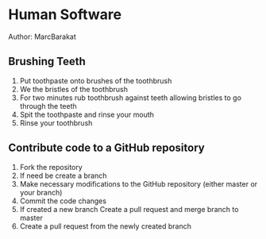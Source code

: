 # Human Software

Author: MarcBarakat

## Brushing Teeth

  1. Put toothpaste onto brushes of the toothbrush
  2. We the bristles of the toothbrush
  3. For two minutes rub toothbrush against teeth allowing bristles to go through the teeth  
  4. Spit the toothpaste and rinse your mouth
  5. Rinse your toothbrush

## Contribute code to a GitHub repository

  1. Fork the repository
  2. If need be create a branch
  3. Make necessary modifications to the GitHub repository (either master or your branch)
  4. Commit the code changes
  5. If created a new branch Create a pull request and merge branch to master
  6. Create a pull request from the newly created branch
